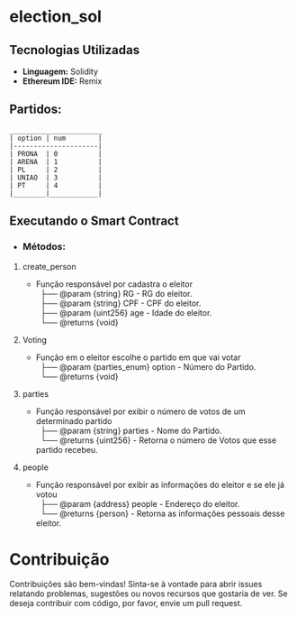 <h1>election_sol</h1>

## Tecnologias Utilizadas

- **Linguagem:** Solidity
- **Ethereum IDE:** Remix

## Partidos:
  ```
  _______________________
  | option | num        |
  |---------------------|
  | PRONA  | 0          |
  | ARENA  | 1          |
  | PL     | 2          |
  | UNIAO  | 3          |
  | PT     | 4          |
  |________|____________|
  ```

## Executando o Smart Contract 
- <h3>Métodos:</h3>

1. create_person
   - Função responsável por cadastra o eleitor
<br/>&nbsp;     ├──  @param {string} RG - RG do eleitor.
<br/>&nbsp;     ├──  @param {string} CPF - CPF do eleitor.
<br/>&nbsp;     ├──  @param {uint256} age - Idade do eleitor.
<br/>&nbsp;     └──  @returns {void}

2. Voting
   - Função em o eleitor escolhe o partido em que vai votar
<br/>&nbsp;     ├── @param {parties_enum} option - Número do Partido.
<br/>&nbsp;     └── @returns {void}

3. parties
   - Função responsável por exibir o número de votos de um determinado partido
<br/>&nbsp;     ├── @param {string} parties - Nome do Partido.
<br/>&nbsp;     └── @returns {uint256} - Retorna o número de Votos que esse partido recebeu.

4. people
   - Função responsável por exibir as informações do eleitor e se ele já votou
<br/>&nbsp;     ├── @param {address} people - Endereço do eleitor.
<br/>&nbsp;     └── @returns {person} - Retorna as informações pessoais desse eleitor.

# Contribuição

Contribuições são bem-vindas! Sinta-se à vontade para abrir issues relatando problemas, sugestões ou novos recursos que gostaria de ver. Se deseja contribuir com código, por favor, envie um pull request.
